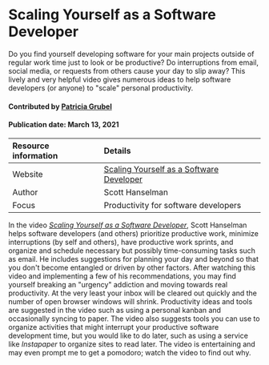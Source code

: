# Scaling Yourself as a Software Developer 

<!-- deck text start -->
Do you find yourself developing software for your main projects outside of regular work time just to look or be productive? Do interruptions from email, social media, or requests from others cause your day to slip away? This lively and very helpful video gives numerous ideas to help software developers (or anyone) to "scale" personal productivity.

<!-- deck text end -->

#### Contributed by [Patricia  Grubel](https://github.com/pagrubel "Patricia Grubel Github Profile")
#### Publication date: March 13, 2021 

Resource information | Details
:--- | :---
Website  | [Scaling Yourself as a Software Developer](http://blog.martinig.ch/videos/scaling-yourself-as-a-software-developer/)
Author |Scott Hanselman
Focus | Productivity for software developers


In the video *[Scaling Yourself as a Software Developer](http://blog.martinig.ch/videos/scaling-yourself-as-a-software-developer/)*,
Scott Hanselman helps software developers (and others) prioritize productive work, minimize interruptions (by self and others), have productive work sprints, and organize and schedule necessary but possibly time-consuming tasks such as email. He includes suggestions for planning your day and beyond so that you don't become entangled or driven by other factors. After watching this video and implementing a few of his recommendations, you may find yourself breaking an "urgency" addiction and moving towards real productivity. At the very least your inbox will be cleared out quickly and the number of open browser windows will shrink. Productivity ideas and tools are suggested in the video such as using a personal kanban and occasionally syncing to paper. The video also suggests tools you can use to organize activities that might interrupt your productive software development time, but you would like to do later, such as using a service like *Instapaper* to organize sites to read later.  The video is entertaining and may even prompt me to get a pomodoro; watch the video to find out why. 


<!---
Publish: preview 
Categories: Skills 
Topics: Personal Productivity and Sustainability 
RSS update: 2021-02-24
--->

